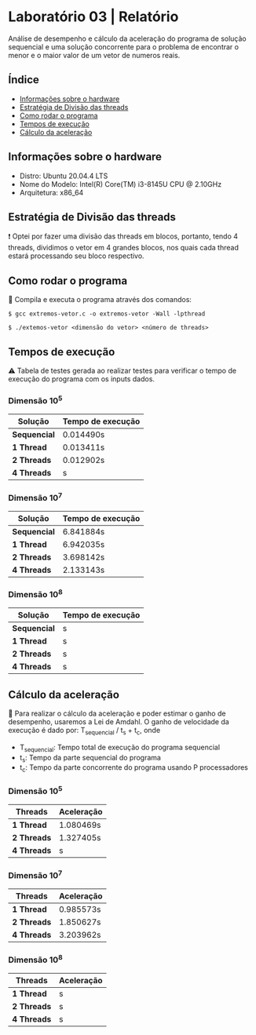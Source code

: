# Laboratório 03 | Relatório
Análise de desempenho e cálculo da aceleração do programa de solução sequencial e uma solução concorrente para o problema de encontrar o menor e o maior valor de um vetor de numeros reais.


## Índice
* [Informações sobre o hardware](#informações-sobre-o-hardware)
* [Estratégia de Divisão das threads](#estrategia-de-divisao-das-threads)
* [Como rodar o programa](#como-rodar-o-programa)
* [Tempos de execução](#tempos-de-execução)
* [Cálculo da aceleração](#cálculo-da-aceleração)

## Informações sobre o hardware
- Distro: Ubuntu 20.04.4 LTS
- Nome do Modelo: Intel(R) Core(TM) i3-8145U CPU @ 2.10GHz
- Arquitetura: x86_64

## Estratégia de Divisão das threads
:exclamation: Optei por fazer uma divisão das threads em blocos, portanto, tendo 4 threads, dividimos o vetor em 4 grandes blocos, nos quais cada thread estará processando seu bloco respectivo.

## Como rodar o programa
:thinking: Compila e executa o programa através dos comandos:
```
$ gcc extremos-vetor.c -o extremos-vetor -Wall -lpthread 
```
```
$ ./extemos-vetor <dimensão do vetor> <número de threads>
```

## Tempos de execução
:warning: Tabela de testes gerada ao realizar testes para verificar o tempo de execução do programa com os inputs dados.

### Dimensão 10<sup>5</sup>
| Solução | Tempo de execução |
| --- | --- |
| **Sequencial** |  0.014490s |                                                                                                                                                                                 
| **1 Thread** | 0.013411s |
| **2 Threads** | 0.012902s |
| **4 Threads** | s |

### Dimensão 10<sup>7</sup>
| Solução | Tempo de execução |
| --- | --- |
| **Sequencial** | 6.841884s |                                                                                                                                                                                 
| **1 Thread** | 6.942035s |
| **2 Threads** | 3.698142s |
| **4 Threads** | 2.133143s |

### Dimensão 10<sup>8</sup>
| Solução | Tempo de execução |
| --- | --- |
| **Sequencial** | s |                                                                                                                                                                                 
| **1 Thread** | s |
| **2 Threads** | s |
| **4 Threads** | s |

## Cálculo da aceleração
:abacus: Para realizar o cálculo da aceleração e poder estimar o ganho de desempenho, usaremos a Lei de Amdahl. O ganho de velocidade da execução é dado por: 
T<sub>sequencial</sub> / t<sub>s</sub> + t<sub>c</sub>, onde
- T<sub>sequencial</sub>: Tempo total de execução do programa sequencial
- t<sub>s</sub>: Tempo da parte sequencial do programa
- t<sub>c</sub>: Tempo da parte concorrente do programa usando P processadores

### Dimensão 10<sup>5</sup>
 | Threads | Aceleração |
 | --- | --- |
 | **1 Thread** | 1.080469s |
 | **2 Threads** | 1.327405s |
 | **4 Threads** | s |
 
### Dimensão 10<sup>7</sup>
 | Threads | Aceleração |
 | --- | --- |
 | **1 Thread** | 0.985573s |
 | **2 Threads** | 1.850627s |
 | **4 Threads** | 3.203962s |
 
 ### Dimensão 10<sup>8</sup>
 | Threads | Aceleração |
 | --- | --- |
 | **1 Thread** | s |
 | **2 Threads** | s |
 | **4 Threads** | s |
